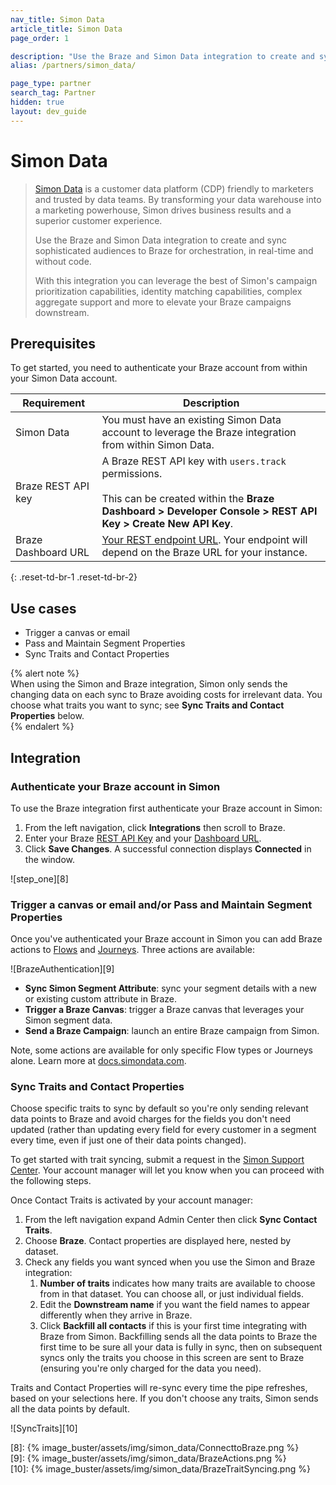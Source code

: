 ```yaml
---
nav_title: Simon Data
article_title: Simon Data
page_order: 1

description: "Use the Braze and Simon Data integration to create and sync sophisticated audiences to Braze for orchestration, in real-time and without code."
alias: /partners/simon_data/

page_type: partner
search_tag: Partner
hidden: true
layout: dev_guide
---
```


# Simon Data

> [Simon Data][1] is a customer data platform (CDP) friendly to marketers and trusted by data teams. By transforming your data warehouse into a marketing powerhouse, Simon drives business results and a superior customer experience.
>
> Use the Braze and Simon Data integration to create and sync sophisticated audiences to Braze for orchestration, in real-time and without code. 
>
> With this integration you can leverage the best of Simon's campaign prioritization capabilities, identity matching capabilities, complex aggregate support and more to elevate your Braze campaigns downstream. 

## Prerequisites

To get started, you need to authenticate your Braze account from within your Simon Data account. 

| Requirement         | Description                                                                                                                                                               |
| ------------------- | ------------------------------------------------------------------------------------------------------------------------------------------------------------------------- |
| Simon Data          | You must have an existing Simon Data account to leverage the Braze integration from within Simon Data.                                                                    |
| Braze REST API key  | A Braze REST API key with `users.track` permissions. <br><br> This can be created within the **Braze Dashboard > Developer Console > REST API Key > Create New API Key**. |
| Braze Dashboard URL | [Your REST endpoint URL][1]. Your endpoint will depend on the Braze URL for your instance.                                                                                |

{: .reset-td-br-1 .reset-td-br-2}

## Use cases

- Trigger a canvas or email  
- Pass and Maintain Segment Properties 
- Sync Traits and Contact Properties 

{% alert note %}  
When using the Simon and Braze integration, Simon only sends the changing data on each sync to Braze avoiding costs for irrelevant data. You choose what traits you want to sync; see **Sync Traits and Contact Properties** below.  
{% endalert %}

## Integration

### Authenticate your Braze account in Simon

To use the Braze integration first authenticate your Braze account in Simon:

1. From the left navigation, click **Integrations** then scroll to Braze.
2. Enter your Braze [REST API Key][2] and your [Dashboard URL][3].
3. Click **Save Changes**. A successful connection displays **Connected** in the window.

![step_one][8]

### Trigger a canvas or email and/or Pass and Maintain Segment Properties

Once you've authenticated your Braze account in Simon you can add Braze actions to [Flows][4] and [Journeys][5]. Three actions are available:

![BrazeAuthentication][9]

- **Sync Simon Segment Attribute**: sync your segment details with a new or existing custom attribute in Braze.
- **Trigger a Braze Canvas**: trigger a Braze canvas that leverages your Simon segment data.
- **Send a Braze Campaign**: launch an entire Braze campaign from Simon.

Note, some actions are available for only specific Flow types or Journeys alone. Learn more at [docs.simondata.com][6].

### Sync Traits and Contact Properties

Choose specific traits to sync by default so you're only sending relevant data points to Braze and avoid charges for the fields you don't need updated (rather than updating every field for every customer in a segment every time, even if just one of their data points changed). 

To get started with trait syncing, submit a request in the [Simon Support Center][7]. Your account manager will let you know when you can proceed with the following steps. 

Once Contact Traits is activated by your account manager:

1. From the left navigation expand Admin Center then click **Sync Contact Traits**.
2. Choose **Braze**. Contact properties are displayed here, nested by dataset.
3. Check any fields you want synced when you use the Simon and Braze integration:
   1. **Number of traits** indicates how many traits are available to choose from in that dataset. You can choose all, or just individual fields.
   2. Edit the **Downstream name** if you want the field names to appear differently when they arrive in Braze.
   3. Click **Backfill all contacts** if this is your first time integrating with Braze from Simon. Backfilling sends all the data points to Braze the first time to be sure all your data is fully in sync, then on subsequent syncs only the traits you choose in this screen are sent to Braze (ensuring you're only charged for the data you need).

Traits and Contact Properties will re-sync every time the pipe refreshes, based on your selections here. If you don't choose any traits, Simon sends all the data points by default.

![SyncTraits][10]


[1]: https://www.simondata.com

[2]: https://www.braze.com/docs/api/home?redirected=true#creating-and-managing-rest-api-keys

[3]: https://www.braze.com/docs/api/basics#api-definitions

[4]: https://docs.simondata.com/docs/campaigns-flows

[5]: https://docs.simondata.com/docs/campaigns-journeys-two

[6]: https://docs.simondata.com

[7]: https://docs.simondata.com/docs/support-center

[8]: {% image_buster/assets/img/simon_data/ConnecttoBraze.png %}  
[9]: {% image_buster/assets/img/simon_data/BrazeActions.png %}  
[10]: {% image_buster/assets/img/simon_data/BrazeTraitSyncing.png %}
